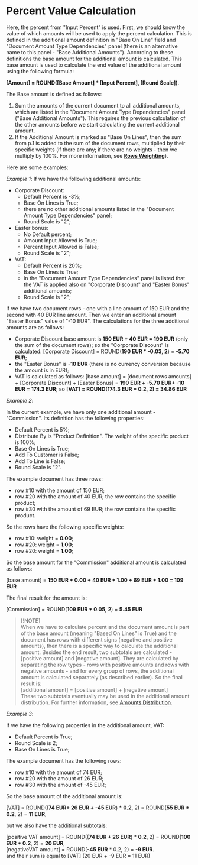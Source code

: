 # Percent Value Calculation
Here, the percent from "Input Percent" is used. First, we should know the value of which amounts will be used to apply the percent calculation. This is defined in the additional amount definition in "Base On Line" field and "Document Amount Type Dependencies" panel (there is an alternative name to this panel - "Base Additional Amounts"). According to these definitions the base amount for the additional amount is calculated. This base amount is used to calculate the end value of the additional amount using the following formula:
 
**[Amount] = ROUND([Base Amount] * [Input Percent], [Round Scale])**.
 
The Base amount is defined as follows:

1. Sum the amounts of the current document to all additional amounts, which are listed in the "Document Amount Type Dependencies" panel ("Base Additional Amounts"). This requires the previous calculation of the other amounts before we start calculating the current additional amount.
2. If the Additional Amount is marked as "Base On Lines", then the sum from p.1 is added to the sum of the document rows, multiplied by their specific weights (if there are any; if there are no weights - then we multiply by 100%. For more information, see **[Rows Weighting](https://github.com/ErpNetDocs/tech/blob/master/advanced/documents/additional-amounts/rows-weighting.md)**).

Here are some examples:

*Example 1*:
If we have the following additional amounts:

- Corporate Discount:
    - Default Percent is -3%;
    - Base On Lines is True;
    - there are no other additional amounts listed in the "Document Amount Type Dependencies" panel;
    - Round Scale is "2";
- Easter bonus:
    - No Default percent;
    - Amount Input Allowed is True;
    - Percent Input Allowed is False;
    - Round Scale is "2";
- VAT:
    - Default Percent is 20%;
    - Base On Lines is True;
    - in the "Document Amount Type Dependencies" panel is listed that the VAT is applied also on "Corporate Discount" and "Easter Bonus" additional amounts;
    - Round Scale is "2";
 
If we have two document rows - one with a line amount of 150 EUR and the second with 40 EUR line amount. Then we enter an additional amount "Easter Bonus" value of "-10 EUR". The calculations for the three additional amounts are as follows:
- Corporate Discount base amount is **150 EUR + 40 EUR = 190 EUR** (only the sum of the document rows); so the "Corporate Discount" is calculated: [Corporate Discount] = ROUND(**190 EUR * -0.03, 2**) = **-5.70 EUR**;
- the "Easter Bonus" is **-10 EUR** (there is no currency conversion because the amount is in EUR);
- VAT is calculated as follows: [base amount] = [document rows amounts] + [Corporate Discount] + [Easter Bonus]  = **190 EUR + -5.70 EUR+ -10 EUR = 174.3 EUR**; so **[VAT] = ROUND(174.3 EUR * 0.2, 2) = 34.86 EUR**
 
*Example 2*:

In the current example, we have only one additional amount - "Commission". Its definition has the following properties:
- Default Percent is 5%;
- Distribute By is "Product Definition". The weight of the specific product is 100%;
- Base On Lines is True;
- Add To Customer is False;
- Add To Line is False;
- Round Scale is "2".

The example document has three rows:
- row #10 with the amount of 150 EUR;
- row #20 with the amount of 40 EUR; the row contains the specific product;
- row #30 with the amount of 69 EUR; the row contains the specific product.

So the rows have the following specific weights:
- row #10: weight = **0.00**;
- row #20: weight = **1.00**;
- row #20: weight = **1.00**;
 
So the base amount for the "Commission" additional amount is calculated as follows:

[base amount] = **150 EUR * 0.00 + 40 EUR * 1.00 + 69 EUR * 1.00 = 109 EUR**

The final result for the amount is:

[Commission] = ROUND(**109 EUR * 0.05, 2**) = **5.45 EUR**
>[!NOTE]<br> When we have to calculate percent and the document amount is part of the base amount (meaning "Based On Lines" is True) and the document has rows with different signs (negative and positive amounts), then there is a specific way to calculate the additional amount. Besides the end result, two subtotals are calculated - [positive amount] and [negative amount]. They are calculated by separating the row types - rows with positive amounts and rows with negative amounts - and for every group of rows, the additional amount is calculated separately (as described earlier). So the final result is:<br>
 [additional amount] = [positive amount] + [negative amount]<br>
 These two subtotals eventually may be used in the additional amount distribution. For further information, see [Amounts Distribution](https://github.com/ErpNetDocs/tech/blob/011b4e20c2f19c3fe62779e947d92025ae20932b/advanced/documents/additional-amounts/amounts-distribution/index.md).

*Example 3*:

If we have the following properties in the additional amount, VAT:
- Default Percent is True;
- Round Scale is 2;
- Base On Lines is True;

The example document has the following rows:
- row #10 with the amount of 74 EUR;
- row #20 with the amount of 26 EUR;
- row #30 with the amount of -45 EUR;
 
So the base amount of the additional amount is:<br>

[VAT] = ROUND((**74 EUR+ 26 EUR + -45 EUR**) * **0.2**, 2) = ROUND(**55 EUR * 0.2**, 2) = **11 EUR**,

but we also have the additional subtotals:<br>

[positive VAT amount] = ROUND((**74 EUR + 26 EUR**) * **0.2**, 2) = ROUND(**100 EUR * 0.2**, 2) = **20 EUR**,<br>
[negativeVAT amount] = ROUND(**-45 EUR** * 0.2, 2) = **-9 EUR**.<br>
and their sum is equal to [VAT] (20 EUR + -9 EUR = 11 EUR)


